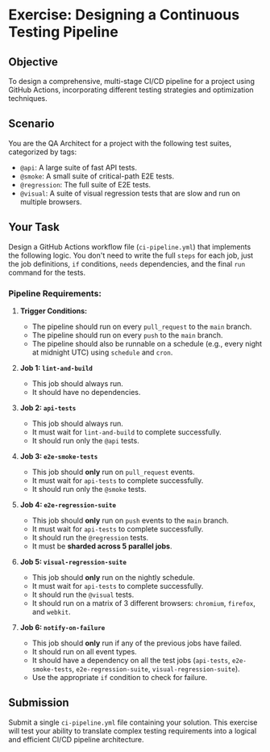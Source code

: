 # Exercise: Designing a Continuous Testing Pipeline

## Objective

To design a comprehensive, multi-stage CI/CD pipeline for a project using GitHub Actions, incorporating different testing strategies and optimization techniques.

## Scenario

You are the QA Architect for a project with the following test suites, categorized by tags:
-   `@api`: A large suite of fast API tests.
-   `@smoke`: A small suite of critical-path E2E tests.
-   `@regression`: The full suite of E2E tests.
-   `@visual`: A suite of visual regression tests that are slow and run on multiple browsers.

## Your Task

Design a GitHub Actions workflow file (`ci-pipeline.yml`) that implements the following logic. You don't need to write the full `steps` for each job, just the job definitions, `if` conditions, `needs` dependencies, and the final `run` command for the tests.

### Pipeline Requirements:

1.  **Trigger Conditions:**
    -   The pipeline should run on every `pull_request` to the `main` branch.
    -   The pipeline should run on every `push` to the `main` branch.
    -   The pipeline should also be runnable on a schedule (e.g., every night at midnight UTC) using `schedule` and `cron`.

2.  **Job 1: `lint-and-build`**
    -   This job should always run.
    -   It should have no dependencies.

3.  **Job 2: `api-tests`**
    -   This job should always run.
    -   It must wait for `lint-and-build` to complete successfully.
    -   It should run only the `@api` tests.

4.  **Job 3: `e2e-smoke-tests`**
    -   This job should **only** run on `pull_request` events.
    -   It must wait for `api-tests` to complete successfully.
    -   It should run only the `@smoke` tests.

5.  **Job 4: `e2e-regression-suite`**
    -   This job should **only** run on `push` events to the `main` branch.
    -   It must wait for `api-tests` to complete successfully.
    -   It should run the `@regression` tests.
    -   It must be **sharded across 5 parallel jobs**.

6.  **Job 5: `visual-regression-suite`**
    -   This job should **only** run on the nightly schedule.
    -   It must wait for `api-tests` to complete successfully.
    -   It should run the `@visual` tests.
    -   It should run on a matrix of 3 different browsers: `chromium`, `firefox`, and `webkit`.

7.  **Job 6: `notify-on-failure`**
    -   This job should **only** run if any of the previous jobs have failed.
    -   It should run on all event types.
    -   It should have a dependency on all the test jobs (`api-tests`, `e2e-smoke-tests`, `e2e-regression-suite`, `visual-regression-suite`).
    -   Use the appropriate `if` condition to check for failure.

## Submission

Submit a single `ci-pipeline.yml` file containing your solution. This exercise will test your ability to translate complex testing requirements into a logical and efficient CI/CD pipeline architecture.